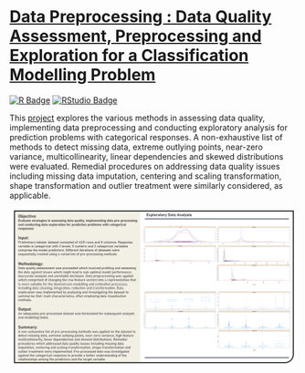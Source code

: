# [Data Preprocessing : Data Quality Assessment, Preprocessing and Exploration for a Classification Modelling Problem](https://johnpaulinepineda.github.io/Portfolio_Project_1/)

[<img src="https://img.shields.io/badge/R-blue?logoColor=blue&labelColor=white&style=for-the-badge" alt="R Badge"/>](https://www.r-project.org/) [<img src="https://img.shields.io/badge/RStudio-blue?logoColor=blue&labelColor=white&style=for-the-badge" alt="RStudio Badge"/>](https://posit.co/downloads/)

This [project](https://johnpaulinepineda.github.io/Portfolio_Project_1/) explores the various methods in assessing data quality, implementing data preprocessing and conducting exploratory analysis for prediction problems with categorical responses. A non-exhaustive list of methods to detect missing data, extreme outlying points, near-zero variance, multicollinearity, linear dependencies and skewed distributions were evaluated. Remedial procedures on addressing data quality issues including missing data imputation, centering and scaling transformation, shape transformation and outlier treatment were similarly considered, as applicable.

<img src="images/Project1_Summary.png?raw=true"/>
